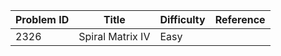 | Problem ID | Title | Difficulty | Reference
| --- | --- | --- | ---
| 2326 | Spiral Matrix IV | Easy | 

